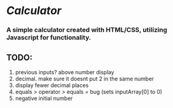 # _Calculator_
### A simple calculator created with HTML/CSS, utilizing Javascript for functionality. 
## TODO:
1. previous inputs? above number display
2. decimal. make sure it doesnt put 2 in the same number
3. display fewer decimal places
4. equals > operator > equals = bug (sets inputArray[0] to 0)
5. negative initial number
